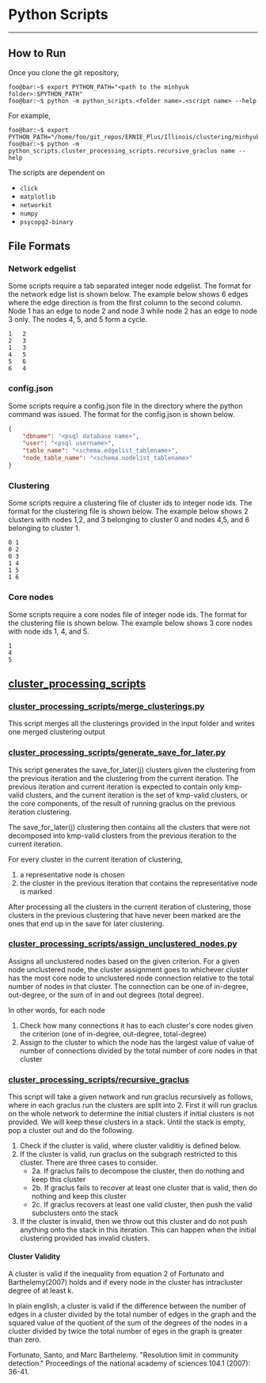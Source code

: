 # Python Scripts
---
## How to Run
Once you clone the git repository,
```console
foo@bar:~$ export PYTHON_PATH="<path to the minhyuk folder>:$PYTHON_PATH"
foo@bar:~$ python -m python_scripts.<folder name>.<script name> --help
```
For example,
```console
foo@bar:~$ export PYTHON_PATH="/home/foo/git_repos/ERNIE_Plus/Illinois/clustering/minhyuk/:$PYTHON_PATH"
foo@bar:~$ python -m python_scripts.cluster_processing_scripts.recursive_graclus name --help
```
The scripts are dependent on
- `click`
- `matplotlib`
- `networkit`
- `numpy`
- `psycopg2-binary`

## File Formats
### Network edgelist
Some scripts require a tab separated integer node edgelist. The format for the network edge list is shown below. The example below shows 6 edges where the edge direction is from the first column to the second column. Node 1 has an edge to node 2 and node 3 while node 2 has an edge to node 3 only. The nodes 4, 5, and 5 form a cycle.
```csv
1   2
2   3
1   3
4   5
5   6
6   4
```
### config.json
Some scripts require a config.json file in the directory where the python command was issued. The format for the config.json is shown below.
```json
{
    "dbname": "<psql database name>",
    "user": "<psql username>",
    "table_name": "<schema.edgelist_tablename>",
    "node_table_name": "<schema.nodelist_tablename>"
}
```
### Clustering
Some scripts require a clustering file of cluster ids to integer node ids. The format for the clustering file is shown below. The example below shows 2 clusters with nodes 1,2, and 3 belonging to cluster 0 and nodes 4,5, and 6 belonging to cluster 1.
```csv
0 1
0 2
0 3
1 4
1 5
1 6
```
### Core nodes
Some scripts require a core nodes file of integer node ids. The format for the clustering file is shown below. The example below shows 3 core nodes with node ids 1, 4, and 5.
```csv
1
4
5
```


## [cluster_processing_scripts](cluster_processing_scripts)

### [cluster_processing_scripts/merge_clusterings.py](cluster_processing_scripts/merge_clusterings.py)
This script merges all the clusterings provided in the input folder and writes one merged clustering output

### [cluster_processing_scripts/generate_save_for_later.py](cluster_processing_scripts/generate_save_for_later.py)
This script generates the save\_for\_later(j) clusters given the clustering from the previous iteration and the clustering from the current iteration. The previous iteration and current iteration is expected to contain only kmp-valid clusters, and the current iteration is the set of kmp-valid clusters, or the core components, of the result of running graclus on the previous iteration clustering.

The save\_for\_later(j) clustering then contains all the clusters that were not decomposed into kmp-valid clusters from the previous iteration to the current iteration.

For every cluster in the current iteration of clustering,
1. a representative node is chosen
2. the cluster in the previous iteration that contains the representative node is marked

After processing all the clusters in the current iteration of clustering, those clusters in the previous clustering that have never been marked are the ones that end up in the save for later clustering.

### [cluster_processing_scripts/assign_unclustered_nodes.py](cluster_processing_scripts/assign_unclustered_nodes.py)
Assigns all unclustered nodes based on the given criterion. For a given node unclustered node, the cluster assignment goes to whichever cluster has the most core node to unclustered node connection relative to the total number of nodes in that cluster. The connection can be one of in-degree, out-degree, or the sum of in and out degrees (total degree).

In other words, for each node
1. Check how many connections it has to each cluster's core nodes given the criterion (one of in-degree, out-degree, total-degree)
2. Assign to the cluster to which the node has the largest value of value of number of connections divided by the total number of core nodes in that cluster

### [cluster_processing_scripts/recursive_graclus](cluster_processing_scripts/recursive_graclus.py)
This script will take a given network and run graclus recursively as follows, where in each graclus run the clusters are split into 2.
First it will run graclus on the whole network to determine the initial clusters if initial clusters is not provided.
We will keep these clusters in a stack.
Until the stack is empty, pop a cluster out and do the following.
1. Check if the cluster is valid, where cluster validitiy is defined below.
2. If the cluster is valid, run graclus on the subgraph restricted to this cluster. There are three cases to consider.
    - 2a. If graclus fails to decompose the cluster, then do nothing and keep this cluster
    - 2b. If graclus fails to recover at least one cluster that is valid, then do nothing and keep this cluster
    - 2c. If graclus recovers at least one valid cluster, then push the valid subclusters onto the stack
3. If the cluster is invalid, then we throw out this cluster and do not push anything onto the stack in this iteration. This can happen when the initial clustering provided has invalid clusters.

#### Cluster Validity
A cluster is valid if the inequality from equation 2 of Fortunato and Barthelemy(2007) holds and if every node in the cluster has intracluster degree of at least k.

In plain english, a cluster is valid if the difference between the number of edges in a cluster divided by the total number of edges in the graph and the squared value of the quotient of the sum of the degrees of the nodes in a cluster divided by twice the total number of eges in the graph is greater than zero.

Fortunato, Santo, and Marc Barthelemy. "Resolution limit in community detection." Proceedings of the national academy of sciences 104.1 (2007): 36-41.

